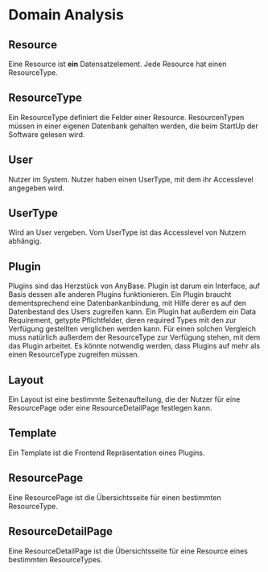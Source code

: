 # Domain Analysis

## Resource
Eine Resource ist **ein** Datensatzelement. Jede Resource hat einen ResourceType.

## ResourceType
Ein ResourceType definiert die Felder einer Resource. ResourcenTypen müssen in einer eigenen Datenbank gehalten werden, die beim StartUp der Software gelesen wird. 

## User
Nutzer im System. Nutzer haben einen UserType, mit dem ihr Accesslevel angegeben wird. 

## UserType
Wird an User vergeben. Vom UserType ist das Accesslevel von Nutzern abhängig.

## Plugin
Plugins sind das Herzstück von AnyBase. Plugin ist darum ein Interface, auf Basis dessen alle anderen Plugins funktionieren. Ein Plugin braucht dementsprechend eine Datenbankanbindung, mit Hilfe derer es auf den Datenbestand des Users zugreifen kann. Ein Plugin hat außerdem ein Data Requirement, getypte Pflichtfelder, deren required Types mit den zur Verfügung gestellten verglichen werden kann. Für einen solchen Vergleich muss natürlich außerdem der ResourceType zur Verfügung stehen, mit dem das Plugin arbeitet. Es könnte notwendig werden, dass Plugins auf mehr als einen ResourceType zugreifen müssen.   

## Layout
Ein Layout ist eine bestimmte Seitenaufteilung, die der Nutzer für eine ResourcePage oder eine ResourceDetailPage festlegen kann.

## Template
Ein Template ist die Frontend Repräsentation eines Plugins.

## ResourcePage
Eine ResourcePage ist die Übersichtsseite für einen bestimmten ResourceType.

## ResourceDetailPage
Eine ResourceDetailPage ist die Übersichtsseite für eine Resource eines bestimmten ResourceTypes.